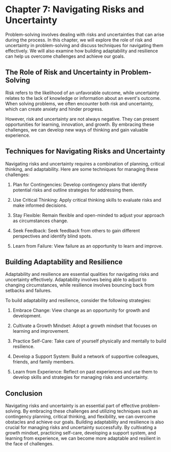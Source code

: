 Chapter 7: Navigating Risks and Uncertainty
===========================================

Problem-solving involves dealing with risks and uncertainties that can arise during the process. In this chapter, we will explore the role of risk and uncertainty in problem-solving and discuss techniques for navigating them effectively. We will also examine how building adaptability and resilience can help us overcome challenges and achieve our goals.

The Role of Risk and Uncertainty in Problem-Solving
---------------------------------------------------

Risk refers to the likelihood of an unfavorable outcome, while uncertainty relates to the lack of knowledge or information about an event's outcome. When solving problems, we often encounter both risk and uncertainty, which can create anxiety and hinder progress.

However, risk and uncertainty are not always negative. They can present opportunities for learning, innovation, and growth. By embracing these challenges, we can develop new ways of thinking and gain valuable experience.

Techniques for Navigating Risks and Uncertainty
-----------------------------------------------

Navigating risks and uncertainty requires a combination of planning, critical thinking, and adaptability. Here are some techniques for managing these challenges:

1. Plan for Contingencies: Develop contingency plans that identify potential risks and outline strategies for addressing them.

2. Use Critical Thinking: Apply critical thinking skills to evaluate risks and make informed decisions.

3. Stay Flexible: Remain flexible and open-minded to adjust your approach as circumstances change.

4. Seek Feedback: Seek feedback from others to gain different perspectives and identify blind spots.

5. Learn from Failure: View failure as an opportunity to learn and improve.

Building Adaptability and Resilience
------------------------------------

Adaptability and resilience are essential qualities for navigating risks and uncertainty effectively. Adaptability involves being able to adjust to changing circumstances, while resilience involves bouncing back from setbacks and failures.

To build adaptability and resilience, consider the following strategies:

1. Embrace Change: View change as an opportunity for growth and development.

2. Cultivate a Growth Mindset: Adopt a growth mindset that focuses on learning and improvement.

3. Practice Self-Care: Take care of yourself physically and mentally to build resilience.

4. Develop a Support System: Build a network of supportive colleagues, friends, and family members.

5. Learn from Experience: Reflect on past experiences and use them to develop skills and strategies for managing risks and uncertainty.

Conclusion
----------

Navigating risks and uncertainty is an essential part of effective problem-solving. By embracing these challenges and utilizing techniques such as contingency planning, critical thinking, and flexibility, we can overcome obstacles and achieve our goals. Building adaptability and resilience is also crucial for managing risks and uncertainty successfully. By cultivating a growth mindset, practicing self-care, developing a support system, and learning from experience, we can become more adaptable and resilient in the face of challenges.
